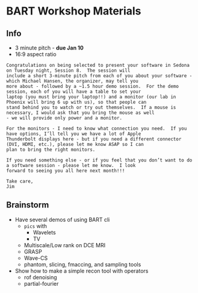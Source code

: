 # BART Workshop Materials

## Info
* 3 minute pitch - __due Jan 10__
* 16:9 aspect ratio

```
Congratulations on being selected to present your software in Sedona on Tuesday night, Session 8.  The session will
include a short 3-minute pitch from each of you about your software - which Michael Hansen, the organizer, may tell you
more about - followed by a ~1.5 hour demo session.  For the demo session, each of you will have a table to set your
laptop (you must bring your laptop!!) and a monitor (our lab in Phoenix will bring 6 up with us), so that people can
stand behind you to watch or try out themselves.  If a mouse is necessary, I would ask that you bring the mouse as well
- we will provide only power and a monitor.

For the monitors - I need to know what connection you need.  If you have options, I’ll tell you we have a lot of Apple
Thunderbolt displays here - but if you need a different connector (DVI, HDMI, etc.), please let me know ASAP so I can
plan to bring the right monitors.

If you need something else - or if you feel that you don’t want to do a software session - please let me know.  I look
forward to seeing you all here next month!!!

Take care,
Jim
```


## Brainstorm
* Have several demos of using BART cli
  * `pics` with
    * Wavelets
	 * TV
  * Multiscale/Low rank on DCE MRI
  * GRASP
  * Wave-CS
  * phantom, slicing, fmaccing, and sampling tools
* Show how to make a simple recon tool with operators
  * rof denoising
  * partial-fourier

